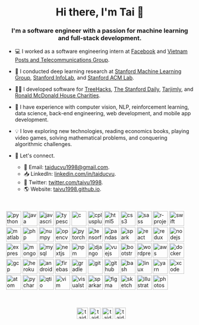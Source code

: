 <h1 align="center">Hi there, I'm Tai 👋</h1>
<h3 align="center">I'm a software engineer with a passion for machine learning and full-stack development.</h3>


- 💻 I worked as a software engineering intern at [Facebook](https://about.fb.com) and [Vietnam Posts and Telecommunications Group](https://vnpt.com.vn/english).

- 🔭 I conducted deep learning research at [Stanford Machine Learning Group](https://stanfordmlgroup.github.io), [Stanford InfoLab](http://infolab.stanford.edu/), and [Stanford ACM Lab](https://stanfordacm.com/).

- 👨‍💻 I developed software for [TreeHacks](https://www.treehacks.com/), [The Stanford Daily](https://www.stanforddaily.com/), [Tarjimly](https://www.tarjim.ly/en), and [Ronald McDonald House Charities](https://rmhcsd.org/).

- 🎨 I have experience with computer vision, NLP, reinforcement learning, data science, back-end engineering, web development, and mobile app development.

- 💡 I love exploring new technologies, reading economics books, playing video games, solving mathematical problems, and conquering algorithmic challenges.

- 📮 Let's connect.
  - 📨 Email: [taiducvu1998@gmail.com](mailto:taiducvu1998@gmail.com).
  - 📥 LinkedIn: [linkedin.com/in/taiducvu](https://www.linkedin.com/in/taiducvu/).
  - 🌱 Twitter: [twitter.com/taivu1998](https://twitter.com/taivu1998).
  - 🌎 Website: [taivu1998.github.io](https://taivu1998.github.io).
  
  
<br />
<p align="left">
  <img src="https://icongr.am/devicon/python-original.svg?size=108&color=61177c" alt="python" width="40" height="40"/>
  <img src="https://icongr.am/devicon/java-original.svg?size=108&color=61177c" alt="java" width="40" height="40"/>
  <img src="https://icongr.am/devicon/javascript-original.svg?size=108&color=61177c" alt="javascript" width="40" height="40"/>
  <img src="https://icongr.am/devicon/typescript-original.svg?size=108&color=61177c" alt="typescript" width="40" height="40"/>
  <img src="https://icongr.am/devicon/c-original.svg?size=108&color=61177c" alt="c" width="40" height="40"/>
  <img src="https://icongr.am/devicon/cplusplus-original.svg?size=108&color=61177c" alt="cplusplus" width="40" height="40"/>
  <img src="https://icongr.am/devicon/html5-original.svg?size=108&color=61177c" alt="html5" width="40" height="40"/>
  <img src="https://icongr.am/devicon/css3-original.svg?size=108&color=61177c" alt="css3" width="40" height="40"/>
  <img src="https://icongr.am/devicon/sass-original.svg?size=108&color=61177c" alt="sass" width="40" height="40"/>
  <img src="https://www.vectorlogo.zone/logos/r-project/r-project-icon.svg" alt="r-project" width="40" height="40"/>
  <img src="https://icongr.am/devicon/swift-original.svg?size=108&color=61177c" alt="swift" width="40" height="40"/>
  <img src="https://cdn.jsdelivr.net/gh/devicons/devicon/icons/matlab/matlab-original.svg" alt="matlab" width="40" height="40"/>
  <img src="https://icongr.am/devicon/php-original.svg?size=108&color=61177c" alt="php" width="40" height="40"/>
  <img src="https://www.vectorlogo.zone/logos/numpy/numpy-icon.svg" alt="numpy" width="40" height="40"/>
  <img src="https://www.vectorlogo.zone/logos/opencv/opencv-icon.svg" alt="opencv" width="40" height="40"/>
  <img src="https://www.vectorlogo.zone/logos/pytorch/pytorch-icon.svg" alt="pytorch" width="40" height="40"/>
  <img src="https://www.vectorlogo.zone/logos/tensorflow/tensorflow-icon.svg" alt="tensorflow" width="40" height="40"/>
  <img src="https://cdn.jsdelivr.net/gh/devicons/devicon/icons/pandas/pandas-original.svg" alt="pandas" width="40" height="40"/>
  <img src="https://www.vectorlogo.zone/logos/apache_spark/apache_spark-icon.svg" alt="spark" width="40" height="40"/>
  <img src="https://icongr.am/devicon/react-original.svg?size=108&color=61177c" alt="react" width="40" height="40"/>
  <img src="https://cdn.jsdelivr.net/gh/devicons/devicon/icons/redux/redux-original.svg" alt="redux" width="40" height="40"/>
  <img src="https://icongr.am/devicon/nodejs-original.svg?size=108&color=61177c" alt="nodejs" width="40" height="40"/>
  <img src="https://icongr.am/devicon/express-original.svg?size=108&color=61177c" alt="express" width="40" height="40"/>
  <img src="https://icongr.am/devicon/mongodb-original.svg?size=108&color=61177c" alt="mongodb" width="40" height="40"/>
  <img src="https://icongr.am/devicon/mysql-original.svg?size=108&color=61177c" alt="mysql" width="40" height="40"/>
  <img src="https://cdn.worldvectorlogo.com/logos/nextjs-3.svg" alt="nextjs" width="40" height="40"/>
  <img src="https://icongr.am/devicon/npm-original-wordmark.svg?size=108&color=61177c" alt="npm" width="40" height="40"/>
  <img src="https://icongr.am/devicon/django-original.svg?size=108&color=61177c" alt="django" width="40" height="40"/>
  <img src="https://icongr.am/devicon/vuejs-original.svg?size=108&color=61177c" alt="vuejs" width="40" height="40"/>
  <img src="https://www.vectorlogo.zone/logos/getbootstrap/getbootstrap-icon.svg" alt="bootstrap" width="40" height="40"/>
  <img src="https://icongr.am/devicon/wordpress-plain.svg?size=108&color=61177c" alt="wordpress" width="40" height="40"/>
  <img src="https://www.vectorlogo.zone/logos/amazon_aws/amazon_aws-icon.svg" alt="aws" width="40" height="40"/>
  <img src="https://icongr.am/devicon/docker-original.svg?size=108&color=61177c" alt="docker" width="40" height="40"/>
  <img src="https://www.vectorlogo.zone/logos/google_cloud/google_cloud-icon.svg" alt="gcp" width="40" height="40"/>
  <img src="https://icongr.am/devicon/heroku-original.svg?size=108&color=61177c" alt="heroku" width="40" height="40"/>
  <img src="https://icongr.am/devicon/android-original.svg?size=128&color=currentColor" alt="android" width="40" height="40"/>
  <img src="https://www.vectorlogo.zone/logos/firebase/firebase-icon.svg" alt="firebase" width="40" height="40"/>
  <img src="https://icongr.am/devicon/gradle-plain.svg?size=108&color=61177c" alt="gradle" width="40" height="40"/>
<!--   <img src="https://reactnative.dev/img/header_logo.svg" alt="reactnative" width="40" height="40"/> -->
  <img src="https://www.vectorlogo.zone/logos/git-scm/git-scm-icon.svg" alt="git" width="40" height="40"/>
  <img src="https://icongr.am/devicon/github-original.svg?size=108&color=61177c" alt="github" width="40" height="40"/>
  <img src="https://www.vectorlogo.zone/logos/gnu_bash/gnu_bash-icon.svg" alt="bash" width="40" height="40"/>
  <img src="https://icongr.am/devicon/linux-original.svg?size=108&color=61177c" alt="linux" width="40" height="40"/>
  <img src="https://icongr.am/devicon/yarn-original.svg?size=108&color=61177c" alt="yarn" width="40" height="40"/>
  <img src="https://www.vectorlogo.zone/logos/apple_xcode/apple_xcode-icon.svg" alt="xcode" width="40" height="40"/>
  <img src="https://icongr.am/devicon/atom-original.svg?size=108&color=61177c" alt="atom" width="40" height="40"/>
  <img src="https://icongr.am/devicon/pycharm-original.svg?size=108&color=61177c" alt="pycharm" width="40" height="40"/>
  <img src="https://www.vectorlogo.zone/logos/qtio/qtio-icon.svg" alt="qtio" width="40" height="40"/>
  <img src="https://icongr.am/devicon/vim-original.svg?size=108&color=61177c" alt="vim" width="40" height="40"/>
  <img src="https://icongr.am/devicon/visualstudio-plain.svg?size=108&color=61177c" alt="visualstudio" width="40" height="40"/>
  <img src="https://user-images.githubusercontent.com/46636857/92527858-969a1180-f1dc-11ea-9a6e-052192fd6d12.png" alt="sparkar" width="40" height="40"/>
  <img src="https://www.vectorlogo.zone/logos/figma/figma-icon.svg" alt="figma" width="40" height="40"/>
  <img src="https://www.vectorlogo.zone/logos/sketchapp/sketchapp-icon.svg" alt="sketch" width="40" height="40"/>
  <img src="https://icongr.am/devicon/illustrator-plain.svg?size=108&color=61177c" alt="illustrator" width="40" height="40"/>
  <img src="https://icongr.am/devicon/photoshop-plain.svg?size=108&color=61177c" alt="photoshop" width="40" height="40"/>
  &nbsp;
</p>

<br />
<p align="center"> 
  &nbsp;
  <a href="https://linkedin.com/in/taiducvu" target="blank"><img align="center" src="https://cdn.jsdelivr.net/npm/simple-icons@3.0.1/icons/linkedin.svg" alt="taiducvu" height="30" width="30" /></a>
  <a href="mailto:taiducvu1998@gmail.com" target="blank"><img align="center" src="https://cdn.jsdelivr.net/npm/simple-icons@3.0.1/icons/gmail.svg" alt="taiducvu" height="30" width="30" /></a>
  <a href="https://twitter.com/taivu1998" target="blank"><img align="center" src="https://cdn.jsdelivr.net/npm/simple-icons@3.0.1/icons/twitter.svg" alt="taiducvu" height="30" width="30" /></a>
  <a href="https://github.com/taivu1998" target="blank"><img align="center" src="https://cdn.jsdelivr.net/npm/simple-icons@3.0.1/icons/github.svg" alt="taiducvu" height="30" width="30" /></a>
</p>
